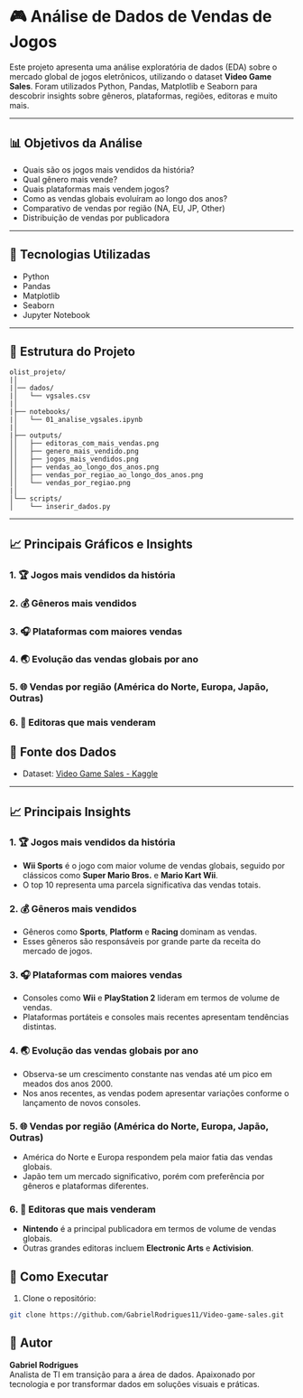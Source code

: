 # 🎮 Análise de Dados de Vendas de Jogos

Este projeto apresenta uma análise exploratória de dados (EDA) sobre o mercado global de jogos eletrônicos, utilizando o dataset **Video Game Sales**. Foram utilizados Python, Pandas, Matplotlib e Seaborn para descobrir insights sobre gêneros, plataformas, regiões, editoras e muito mais.

---

## 📊 Objetivos da Análise

- Quais são os jogos mais vendidos da história?
- Qual gênero mais vende?
- Quais plataformas mais vendem jogos?
- Como as vendas globais evoluíram ao longo dos anos?
- Comparativo de vendas por região (NA, EU, JP, Other)
- Distribuição de vendas por publicadora

---

## 🔧 Tecnologias Utilizadas

- Python
- Pandas
- Matplotlib
- Seaborn
- Jupyter Notebook

---

## 📁 Estrutura do Projeto

```
olist_projeto/
|│
|│── dados/
|│   └── vgsales.csv
|│
|├── notebooks/
|│   └── 01_analise_vgsales.ipynb
|│
|├── outputs/
││   ├── editoras_com_mais_vendas.png
││   ├── genero_mais_vendido.png
││   ├── jogos_mais_vendidos.png
││   ├── vendas_ao_longo_dos_anos.png
││   ├── vendas_por_regiao_ao_longo_dos_anos.png
││   └── vendas_por_regiao.png
|│
│└── scripts/
│    └── inserir_dados.py

```

---

## 📈 Principais Gráficos e Insights

### 1. 🏆 Jogos mais vendidos da história

### 2. 💰 Gêneros mais vendidos

### 3. 🎧 Plataformas com maiores vendas

### 4. 🌏 Evolução das vendas globais por ano

### 5. 🌐 Vendas por região (América do Norte, Europa, Japão, Outras)

### 6. 📃 Editoras que mais venderam


## 📖 Fonte dos Dados

- Dataset: [Video Game Sales - Kaggle](https://www.kaggle.com/datasets/gregorut/videogame-sales-with-ratings)

---

## 📈 Principais Insights

### 1. 🏆 Jogos mais vendidos da história
- **Wii Sports** é o jogo com maior volume de vendas globais, seguido por clássicos como **Super Mario Bros.** e **Mario Kart Wii**.
- O top 10 representa uma parcela significativa das vendas totais.

### 2. 💰 Gêneros mais vendidos
- Gêneros como **Sports**, **Platform** e **Racing** dominam as vendas.
- Esses gêneros são responsáveis por grande parte da receita do mercado de jogos.

### 3. 🎧 Plataformas com maiores vendas
- Consoles como **Wii** e **PlayStation 2** lideram em termos de volume de vendas.
- Plataformas portáteis e consoles mais recentes apresentam tendências distintas.

### 4. 🌏 Evolução das vendas globais por ano
- Observa-se um crescimento constante nas vendas até um pico em meados dos anos 2000.
- Nos anos recentes, as vendas podem apresentar variações conforme o lançamento de novos consoles.

### 5. 🌐 Vendas por região (América do Norte, Europa, Japão, Outras)
- América do Norte e Europa respondem pela maior fatia das vendas globais.
- Japão tem um mercado significativo, porém com preferência por gêneros e plataformas diferentes.

### 6. 📃 Editoras que mais venderam
- **Nintendo** é a principal publicadora em termos de volume de vendas globais.
- Outras grandes editoras incluem **Electronic Arts** e **Activision**.

## 🚀 Como Executar

1. Clone o repositório:
```bash
git clone https://github.com/GabrielRodrigues11/Video-game-sales.git
```

## 💼 Autor

**Gabriel Rodrigues**  
Analista de TI em transição para a área de dados. Apaixonado por tecnologia e por transformar dados em soluções visuais e práticas.